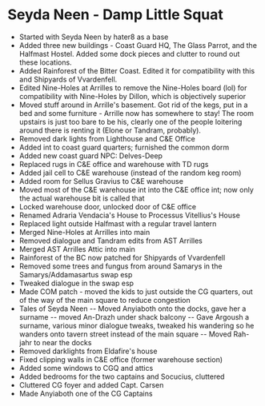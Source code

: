 # Seyda Neen - Damp Little Squat
* Started with Seyda Neen by hater8 as a base
* Added three new buildings - Coast Guard HQ, The Glass Parrot, and the Halfmast Hostel. Added some dock pieces and clutter to round out these locations.
* Added Rainforest of the Bitter Coast. Edited it for compatibility with this and Shipyards of Vvardenfell.
* Edited Nine-Holes at Arrilles to remove the Nine-Holes board (lol) for compatibility with Nine-Holes by Dillon, which is objectively superior
* Moved stuff around in Arrille's basement. Got rid of the kegs, put in a bed and some furniture - Arrille now has somewhere to stay! The room upstairs is just too bare to be his, clearly one of the people loitering around there is renting it (Elone or Tandram, probably).
* Removed dark lights from Lighthouse and C&E Office
* Added int to coast guard quarters; furnished the common dorm
* Added new coast guard NPC: Delves-Deep
* Replaced rugs in C&E office and warehouse with TD rugs
* Added jail cell to C&E warehouse (instead of the random keg room)
* Added room for Sellus Gravius to C&E warehouse
* Moved most of the C&E warehouse int into the C&E office int; now only the actual warehouse bit is called that
* Locked warehouse door, unlocked door of C&E office
* Renamed Adraria Vendacia's House to Processus Vitellius's House
* Replaced light outside Halfmast with a regular travel lantern
* Merged Nine-Holes at Arrilles into main
* Removed dialogue and Tandram edits from AST Arrilles
* Merged AST Arrilles Attic into main
* Rainforest of the BC now patched for Shipyards of Vvardenfell
* Removed some trees and fungus from around Samarys in the Samarys/Addamasartus swap esp
* Tweaked dialogue in the swap esp
* Made COM patch - moved the kids to just outside the CG quarters, out of the way of the main square to reduce congestion
* Tales of Seyda Neen
-- Moved Anyiaboth onto the docks, gave her a surname
-- moved An-Drazh under shack balcony
-- Gave Argoush a surname, various minor dialogue tweaks, tweaked his wandering so he wanders onto tavern street instead of the main square
-- Moved Rah-jahr to near the docks
* Removed darklights from Eldafire's house
* Fixed clipping walls in C&E office (former warehouse section)
* Added some windows to CGQ and attics
* Added bedrooms for the two captains and Socucius, cluttered
* Cluttered CG foyer and added Capt. Carsen
* Made Anyiaboth one of the CG Captains